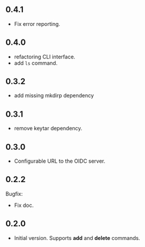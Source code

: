 0.4.1
-----

* Fix error reporting.

0.4.0
-----

* refactoring CLI interface.
* add `ls` command.


0.3.2
-----

* add missing mkdirp dependency

0.3.1
-----

* remove keytar dependency. 

0.3.0
-----

* Configurable URL to the OIDC server.

0.2.2
-----

Bugfix:
* Fix doc.


0.2.0
-----

* Initial version. Supports **add** and **delete** commands.

